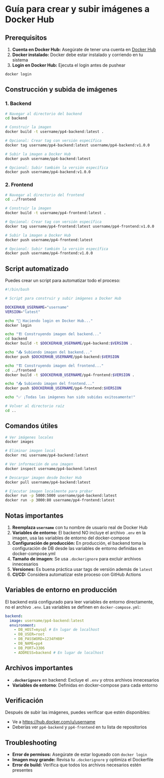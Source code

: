 # Guía para crear y subir imágenes a Docker Hub

## Prerequisitos

1. **Cuenta en Docker Hub:** Asegúrate de tener una cuenta en [Docker Hub](https://hub.docker.com)
2. **Docker instalado:** Docker debe estar instalado y corriendo en tu sistema
3. **Login en Docker Hub:** Ejecuta el login antes de pushear

```bash
docker login
```

## Construcción y subida de imágenes

### 1. Backend

```bash
# Navegar al directorio del backend
cd backend

# Construir la imagen
docker build -t username/pp4-backend:latest .

# Opcional: Crear tag con versión específica
docker tag username/pp4-backend:latest username/pp4-backend:v1.0.0

# Subir la imagen a Docker Hub
docker push username/pp4-backend:latest

# Opcional: Subir también la versión específica
docker push username/pp4-backend:v1.0.0
```

### 2. Frontend

```bash
# Navegar al directorio del frontend
cd ../frontend

# Construir la imagen
docker build -t username/pp4-frontend:latest .

# Opcional: Crear tag con versión específica
docker tag username/pp4-frontend:latest username/pp4-frontend:v1.0.0

# Subir la imagen a Docker Hub
docker push username/pp4-frontend:latest

# Opcional: Subir también la versión específica
docker push username/pp4-frontend:v1.0.0
```

## Script automatizado

Puedes crear un script para automatizar todo el proceso:

```bash
#!/bin/bash

# Script para construir y subir imágenes a Docker Hub

DOCKERHUB_USERNAME="username"
VERSION="latest"

echo "🔑 Haciendo login en Docker Hub..."
docker login

echo "🏗️ Construyendo imagen del backend..."
cd backend
docker build -t $DOCKERHUB_USERNAME/pp4-backend:$VERSION .

echo "📤 Subiendo imagen del backend..."
docker push $DOCKERHUB_USERNAME/pp4-backend:$VERSION

echo "🏗️ Construyendo imagen del frontend..."
cd ../frontend
docker build -t $DOCKERHUB_USERNAME/pp4-frontend:$VERSION .

echo "📤 Subiendo imagen del frontend..."
docker push $DOCKERHUB_USERNAME/pp4-frontend:$VERSION

echo "✅ ¡Todas las imágenes han sido subidas exitosamente!"

# Volver al directorio raíz
cd ..
```

## Comandos útiles

```bash
# Ver imágenes locales
docker images

# Eliminar imagen local
docker rmi username/pp4-backend:latest

# Ver información de una imagen
docker inspect username/pp4-backend:latest

# Descargar imagen desde Docker Hub
docker pull username/pp4-backend:latest

# Ejecutar imagen localmente para probar
docker run -p 5000:5000 username/pp4-backend:latest
docker run -p 3000:80 username/pp4-frontend:latest
```

## Notas importantes

1. **Reemplaza `username`** con tu nombre de usuario real de Docker Hub
2. **Variables de entorno:** El backend NO incluye el archivo `.env` en la imagen, usa las variables de entorno del docker-compose
3. **Configuración de producción:** En producción, el backend toma la configuración de DB desde las variables de entorno definidas en docker-compose.yml
4. **Tamaño de imagen:** Se usa `.dockerignore` para excluir archivos innecesarios
5. **Versiones:** Es buena práctica usar tags de versión además de `latest`
6. **CI/CD:** Considera automatizar este proceso con GitHub Actions

## Variables de entorno en producción

El backend está configurado para leer variables de entorno directamente, no el archivo `.env`.
Las variables se definen en `docker-compose.yml`:

```yaml
backend:
  image: username/pp4-backend:latest
  environment:
    - DB_HOST=mysql # En lugar de localhost
    - DB_USER=root
    - DB_PASSWORD=1234FH80*
    - DB_NAME=pp4
    - DB_PORT=3306
    - ADDRESS=backend # En lugar de localhost
```

## Archivos importantes

- **`.dockerignore`** en backend: Excluye el `.env` y otros archivos innecesarios
- **Variables de entorno**: Definidas en docker-compose para cada entorno

## Verificación

Después de subir las imágenes, puedes verificar que estén disponibles:

- Ve a https://hub.docker.com/u/username
- Deberías ver `pp4-backend` y `pp4-frontend` en tu lista de repositorios

## Troubleshooting

- **Error de permisos:** Asegúrate de estar logueado con `docker login`
- **Imagen muy grande:** Revisa tu `.dockerignore` y optimiza el Dockerfile
- **Error de build:** Verifica que todos los archivos necesarios estén presentes
